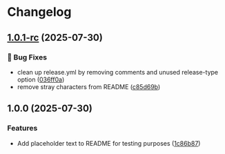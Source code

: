# Changelog

## [1.0.1-rc](https://github.com/Le-Caignec/Github-Action-Tests/compare/v1.0.0...v1.0.1-rc) (2025-07-30)


### 🐞 Bug Fixes

* clean up release.yml by removing comments and unused release-type option ([036ff0a](https://github.com/Le-Caignec/Github-Action-Tests/commit/036ff0a144bb425bfff0bc1917d87f076792836f))
* remove stray characters from README ([c85d69b](https://github.com/Le-Caignec/Github-Action-Tests/commit/c85d69bf0f6682db51d5b15b13cdf62ae28e9e14))

## 1.0.0 (2025-07-30)


### Features

* Add placeholder text to README for testing purposes ([1c86b87](https://github.com/Le-Caignec/Github-Action-Tests/commit/1c86b8733821ee041d115a2062224de8afa77a9a))
